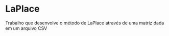 # LaPlace

Trabalho que desenvolve o método de LaPlace através de uma matriz dada em um arquivo CSV
